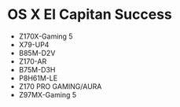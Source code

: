 # OS X El Capitan Success
- Z170X-Gaming 5
- X79-UP4
- B85M-D2V
- Z170-AR
- B75M-D3H
- P8H61M-LE
- Z170 PRO GAMING/AURA
- Z97MX-Gaming 5